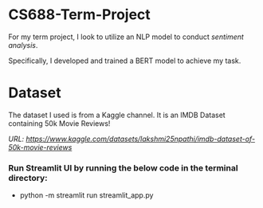 # CS688-Term-Project
For my term project, I look to utilize an NLP model to conduct *sentiment analysis*.

Specifically, I developed and trained a BERT model to achieve my task.

# Dataset

The dataset I used is from a Kaggle channel. It is an IMDB Dataset containing 50k Movie Reviews!

*URL: https://www.kaggle.com/datasets/lakshmi25npathi/imdb-dataset-of-50k-movie-reviews*

### Run Streamlit UI by running the below code in the terminal directory:
  - python -m streamlit run streamlit_app.py
